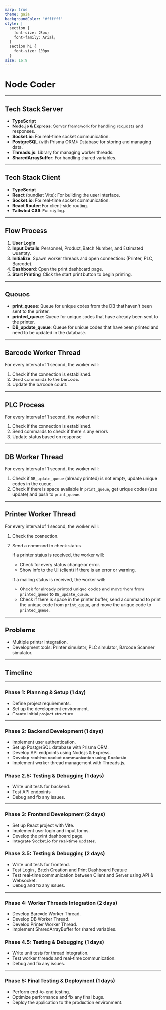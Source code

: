 ```yaml
---
marp: true
theme: gaia
backgroundColor: "#ffffff"
style: |
  section {
    font-size: 28px;
    font-family: Arial;
  }
  section h1 {
    font-size: 100px
  }
size: 16:9
---
```


# **Node Coder**

---

## Tech Stack Server

- **TypeScript**
- **Node.js & Express**: Server framework for handling requests and responses.
- **Socket.io**: For real-time socket communication.
- **PostgreSQL** (with Prisma ORM): Database for storing and managing data.
- **Threads.js**: Library for managing worker threads.
- **SharedArrayBuffer**: For handling shared variables.

---

## Tech Stack Client

- **TypeScript**
- **React** (bundler: Vite): For building the user interface.
- **Socket.io**: For real-time socket communication.
- **React Router**: For client-side routing.
- **Tailwind CSS**: For styling.

---

## Flow Process

1. **User Login**
2. **Input Details**: Personnel, Product, Batch Number, and Estimated Quantity.
3. **Initialize**: Spawn worker threads and open connections (Printer, PLC, Barcode).
4. **Dashboard**: Open the print dashboard page.
5. **Start Printing**: Click the start print button to begin printing.

---

## Queues

- **print_queue**: Queue for unique codes from the DB that haven't been sent to the printer.
- **printed_queue**: Queue for unique codes that have already been sent to the printer.
- **DB_update_queue**: Queue for unique codes that have been printed and need to be updated in the database.

---

## Barcode Worker Thread

For every interval of 1 second, the worker will:

1. Check if the connection is established.
2. Send commands to the barcode.
3. Update the barcode count.

---

## PLC Process

For every interval of 1 second, the worker will:

1. Check if the connection is established.
2. Send commands to check if there is any errors
3. Update status based on response

---

## DB Worker Thread

For every interval of 1 second, the worker will:

1. Check if `DB_update_queue` (already printed) is not empty, update unique codes in the queue.
2. Check if there is space available in `print_queue`, get unique codes (use update) and push to `print_queue`.

---

## Printer Worker Thread

For every interval of 1 second, the worker will:

1. Check the connection.
2. Send a command to check status.

   If a printer status is received, the worker will:

   - Check for every status change or error.
   - Show info to the UI (client) if there is an error or warning.

   If a mailing status is received, the worker will:

   - Check for already printed unique codes and move them from `printed_queue` to `DB_update_queue`.
   - Check if there is space in the printer buffer, send a command to print the unique code from `print_queue`, and move the unique code to `printed_queue`.

---

## Problems

- Multiple printer integration.
- Development tools: Printer simulator, PLC simulator, Barcode Scanner simulator.

---

## Timeline

---

### Phase 1: Planning & Setup (1 day)

- Define project requirements.
- Set up the development environment.
- Create initial project structure.

---

### Phase 2: Backend Development (1 days)

- Implement user authentication.
- Set up PostgreSQL database with Prisma ORM.
- Develop API endpoints using Node.js & Express.
- Develop realtime socket communication using Socket.io
- Implement worker thread management with Threads.js.

### Phase 2.5: Testing & Debugging (1 days)

- Write unit tests for backend.
- Test API endpoints
- Debug and fix any issues.

---

### Phase 3: Frontend Development (2 days)

- Set up React project with Vite.
- Implement user login and input forms.
- Develop the print dashboard page.
- Integrate Socket.io for real-time updates.

### Phase 3.5: Testing & Debugging (2 days)

- Write unit tests for frontend.
- Test Login , Batch Creation and Print Dashboard Feature
- Test real-time communication between Client and Server using API & Websocket.
- Debug and fix any issues.

---

### Phase 4: Worker Threads Integration (2 days)

- Develop Barcode Worker Thread.
- Develop DB Worker Thread.
- Develop Printer Worker Thread.
- Implement SharedArrayBuffer for shared variables.

### Phase 4.5: Testing & Debugging (1 days)

- Write unit tests for thread integration.
- Test worker threads and real-time communication.
- Debug and fix any issues.

---

### Phase 5: Final Testing & Deployment (1 days)

- Perform end-to-end testing.
- Optimize performance and fix any final bugs.
- Deploy the application to the production environment.
